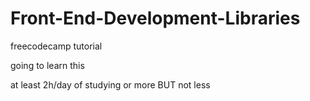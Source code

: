 # Front-End-Development-Libraries

freecodecamp tutorial

going to learn this

at least 2h/day of studying or more BUT not less
